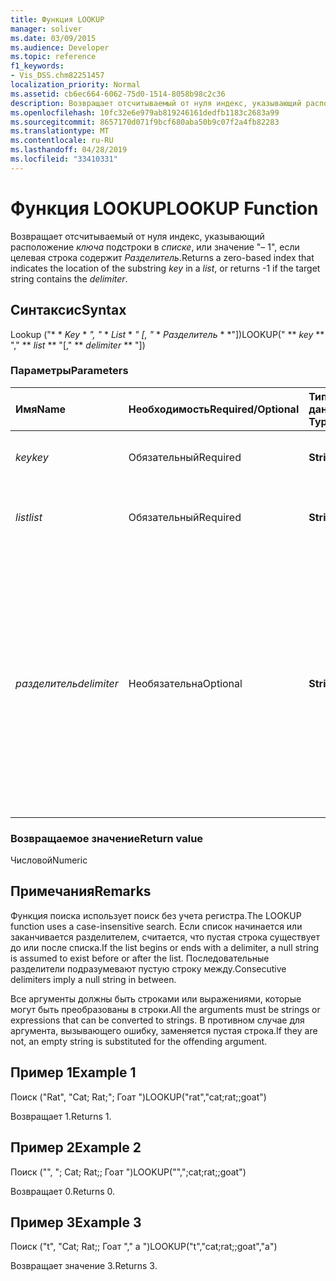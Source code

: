 ```yaml
---
title: Функция LOOKUP
manager: soliver
ms.date: 03/09/2015
ms.audience: Developer
ms.topic: reference
f1_keywords:
- Vis_DSS.chm82251457
localization_priority: Normal
ms.assetid: cb6ec664-6062-75d0-1514-8058b98c2c36
description: Возвращает отсчитываемый от нуля индекс, указывающий расположение ключа подстроки в списке, или значение "– 1", если целевая строка содержит разделитель.
ms.openlocfilehash: 10fc32e6e979ab819246161dedfb1183c2683a99
ms.sourcegitcommit: 8657170d071f9bcf680aba50b9c07f2a4fb82283
ms.translationtype: MT
ms.contentlocale: ru-RU
ms.lasthandoff: 04/28/2019
ms.locfileid: "33410331"
---
```

# <a name="lookup-function"></a><span data-ttu-id="2fda5-103">Функция LOOKUP</span><span class="sxs-lookup"><span data-stu-id="2fda5-103">LOOKUP Function</span></span>

<span data-ttu-id="2fda5-104">Возвращает отсчитываемый от нуля индекс, указывающий расположение _ключа_ подстроки в _списке_, или значение "– 1", если целевая строка содержит _Разделитель_.</span><span class="sxs-lookup"><span data-stu-id="2fda5-104">Returns a zero-based index that indicates the location of the substring  _key_ in a  _list_, or returns -1 if the target string contains the  _delimiter_.</span></span>
  
## <a name="syntax"></a><span data-ttu-id="2fda5-105">Синтаксис</span><span class="sxs-lookup"><span data-stu-id="2fda5-105">Syntax</span></span>

<span data-ttu-id="2fda5-106">Lookup ("\* \* *Key* \* *", "* \* *List* \* *" [, "* \* *Разделитель* \* \*"])</span><span class="sxs-lookup"><span data-stu-id="2fda5-106">LOOKUP(" \*\* *key* \*\* "," \*\* *list* \*\* "[," \*\* *delimiter* \*\* "])</span></span> 
  
### <a name="parameters"></a><span data-ttu-id="2fda5-107">Параметры</span><span class="sxs-lookup"><span data-stu-id="2fda5-107">Parameters</span></span>

|<span data-ttu-id="2fda5-108">**Имя**</span><span class="sxs-lookup"><span data-stu-id="2fda5-108">**Name**</span></span>|<span data-ttu-id="2fda5-109">**Необходимость**</span><span class="sxs-lookup"><span data-stu-id="2fda5-109">**Required/Optional**</span></span>|<span data-ttu-id="2fda5-110">**Тип данных**</span><span class="sxs-lookup"><span data-stu-id="2fda5-110">**Data Type**</span></span>|<span data-ttu-id="2fda5-111">**Описание**</span><span class="sxs-lookup"><span data-stu-id="2fda5-111">**Description**</span></span>|
|:-----|:-----|:-----|:-----|
| <span data-ttu-id="2fda5-112">_key_</span><span class="sxs-lookup"><span data-stu-id="2fda5-112">_key_</span></span> <br/> |<span data-ttu-id="2fda5-113">Обязательный</span><span class="sxs-lookup"><span data-stu-id="2fda5-113">Required</span></span>  <br/> |<span data-ttu-id="2fda5-114">**String**</span><span class="sxs-lookup"><span data-stu-id="2fda5-114">**String**</span></span> <br/> |<span data-ttu-id="2fda5-115">Строка, которую требуется найти.</span><span class="sxs-lookup"><span data-stu-id="2fda5-115">The string that you want to look up.</span></span>  <br/> |
| <span data-ttu-id="2fda5-116">_list_</span><span class="sxs-lookup"><span data-stu-id="2fda5-116">_list_</span></span> <br/> |<span data-ttu-id="2fda5-117">Обязательный</span><span class="sxs-lookup"><span data-stu-id="2fda5-117">Required</span></span>  <br/> |<span data-ttu-id="2fda5-118">**String**</span><span class="sxs-lookup"><span data-stu-id="2fda5-118">**String**</span></span> <br/> | <span data-ttu-id="2fda5-119">Список, в котором необходимо выполнить поиск.</span><span class="sxs-lookup"><span data-stu-id="2fda5-119">The list in which you want to search.</span></span>  <br/> |
| <span data-ttu-id="2fda5-120">_разделитель_</span><span class="sxs-lookup"><span data-stu-id="2fda5-120">_delimiter_</span></span> <br/> |<span data-ttu-id="2fda5-121">Необязательна</span><span class="sxs-lookup"><span data-stu-id="2fda5-121">Optional</span></span>  <br/> |<span data-ttu-id="2fda5-122">**String**</span><span class="sxs-lookup"><span data-stu-id="2fda5-122">**String**</span></span> <br/> | <span data-ttu-id="2fda5-123">Строка, используемая в качестве разделителя в _списке_.</span><span class="sxs-lookup"><span data-stu-id="2fda5-123">The string to use as a delimiter within  _list_.</span></span> <span data-ttu-id="2fda5-124">Строка _разделителя_ может иметь длину более одного символа и может содержать многобайтовые символы.</span><span class="sxs-lookup"><span data-stu-id="2fda5-124">A  _delimiter_ string can be more than one character in length and may include multibyte characters.</span></span> <span data-ttu-id="2fda5-125">Значение по умолчанию — точка с запятой.</span><span class="sxs-lookup"><span data-stu-id="2fda5-125">The default is a semicolon.</span></span>  <br/> |
   
### <a name="return-value"></a><span data-ttu-id="2fda5-126">Возвращаемое значение</span><span class="sxs-lookup"><span data-stu-id="2fda5-126">Return value</span></span>

<span data-ttu-id="2fda5-127">Числовой</span><span class="sxs-lookup"><span data-stu-id="2fda5-127">Numeric</span></span>
  
## <a name="remarks"></a><span data-ttu-id="2fda5-128">Примечания</span><span class="sxs-lookup"><span data-stu-id="2fda5-128">Remarks</span></span>

<span data-ttu-id="2fda5-129">Функция поиска использует поиск без учета регистра.</span><span class="sxs-lookup"><span data-stu-id="2fda5-129">The LOOKUP function uses a case-insensitive search.</span></span> <span data-ttu-id="2fda5-130">Если список начинается или заканчивается разделителем, считается, что пустая строка существует до или после списка.</span><span class="sxs-lookup"><span data-stu-id="2fda5-130">If the list begins or ends with a delimiter, a null string is assumed to exist before or after the list.</span></span> <span data-ttu-id="2fda5-131">Последовательные разделители подразумевают пустую строку между.</span><span class="sxs-lookup"><span data-stu-id="2fda5-131">Consecutive delimiters imply a null string in between.</span></span> 
  
<span data-ttu-id="2fda5-132">Все аргументы должны быть строками или выражениями, которые могут быть преобразованы в строки.</span><span class="sxs-lookup"><span data-stu-id="2fda5-132">All the arguments must be strings or expressions that can be converted to strings.</span></span> <span data-ttu-id="2fda5-133">В противном случае для аргумента, вызывающего ошибку, заменяется пустая строка.</span><span class="sxs-lookup"><span data-stu-id="2fda5-133">If they are not, an empty string is substituted for the offending argument.</span></span> 
  
## <a name="example-1"></a><span data-ttu-id="2fda5-134">Пример 1</span><span class="sxs-lookup"><span data-stu-id="2fda5-134">Example 1</span></span>

<span data-ttu-id="2fda5-135">Поиск ("Rat", "Cat; Rat;"; Гоат ")</span><span class="sxs-lookup"><span data-stu-id="2fda5-135">LOOKUP("rat","cat;rat;;goat")</span></span>
  
<span data-ttu-id="2fda5-136">Возвращает 1.</span><span class="sxs-lookup"><span data-stu-id="2fda5-136">Returns 1.</span></span>
  
## <a name="example-2"></a><span data-ttu-id="2fda5-137">Пример 2</span><span class="sxs-lookup"><span data-stu-id="2fda5-137">Example 2</span></span>

<span data-ttu-id="2fda5-138">Поиск ("", "; Cat; Rat;; Гоат ")</span><span class="sxs-lookup"><span data-stu-id="2fda5-138">LOOKUP("",";cat;rat;;goat")</span></span>
  
<span data-ttu-id="2fda5-139">Возвращает 0.</span><span class="sxs-lookup"><span data-stu-id="2fda5-139">Returns 0.</span></span>
  
## <a name="example-3"></a><span data-ttu-id="2fda5-140">Пример 3</span><span class="sxs-lookup"><span data-stu-id="2fda5-140">Example 3</span></span>

<span data-ttu-id="2fda5-141">Поиск ("t", "Cat; Rat;; Гоат "," a ")</span><span class="sxs-lookup"><span data-stu-id="2fda5-141">LOOKUP("t","cat;rat;;goat","a")</span></span>
  
<span data-ttu-id="2fda5-142">Возвращает значение 3.</span><span class="sxs-lookup"><span data-stu-id="2fda5-142">Returns 3.</span></span>
  

